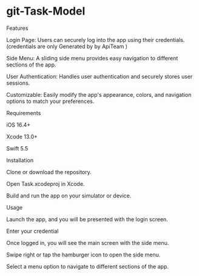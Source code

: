 # git-Task-Model
Features

Login Page: Users can securely log into the app using their credentials.(credentials are only Generated by by ApiTeam )

Side Menu: A sliding side menu provides easy navigation to different sections of the app.

User Authentication: Handles user authentication and securely stores user sessions.

Customizable: Easily modify the app's appearance, colors, and navigation options to match your preferences.

Requirements

iOS 16.4+

Xcode 13.0+

Swift 5.5

Installation

Clone or download the repository.

Open Task.xcodeproj in Xcode.

Build and run the app on your simulator or device.

Usage

Launch the app, and you will be presented with the login screen.

Enter your credential

Once logged in, you will see the main screen with the side menu.

Swipe right or tap the hamburger icon to open the side menu.

Select a menu option to navigate to different sections of the app.
